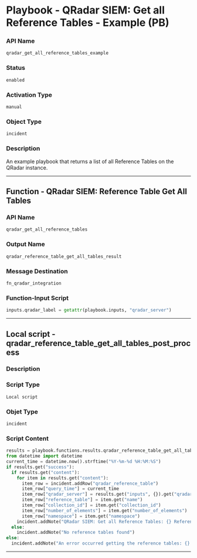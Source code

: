 <!--
    DO NOT MANUALLY EDIT THIS FILE
    THIS FILE IS AUTOMATICALLY GENERATED WITH resilient-sdk codegen
    Generated with resilient-sdk v49.1.51
-->

# Playbook - QRadar SIEM: Get all Reference Tables - Example (PB) 

### API Name
`qradar_get_all_reference_tables_example`

### Status
`enabled`

### Activation Type
`manual`

### Object Type
`incident`

### Description
An example playbook that returns a list of all Reference Tables on the QRadar instance.


---
## Function - QRadar SIEM: Reference Table Get All Tables

### API Name
`qradar_get_all_reference_tables`

### Output Name
`qradar_reference_table_get_all_tables_result`

### Message Destination
`fn_qradar_integration`

### Function-Input Script
```python
inputs.qradar_label = getattr(playbook.inputs, "qradar_server")
```

---

## Local script -  qradar_reference_table_get_all_tables_post_process

### Description


### Script Type
`Local script`

### Objet Type
`incident`

### Script Content
```python
results = playbook.functions.results.qradar_reference_table_get_all_tables_result
from datetime import datetime
current_time = datetime.now().strftime("%Y-%m-%d %H:%M:%S") 
if results.get("success"):
  if results.get("content"):
    for item in results.get("content"):
      item_row = incident.addRow("qradar_reference_table")
      item_row["query_time"] = current_time
      item_row["qradar_server"] = results.get("inputs", {}).get("qradar_label")
      item_row["reference_table"] = item.get("name")
      item_row["collection_id"] = item.get("collection_id")
      item_row["number_of_elements"] = item.get("number_of_elements")
      item_row["namespace"] = item.get("namespace")
    incident.addNote("QRadar SIEM: Get all Reference Tables: {} Reference tables have successfully been queried".format(len(results.get("content"))))
  else:
    incident.addNote("No reference tables found")
else:
  incident.addNote("An error occurred getting the reference tables: {} from QRadar server: {}".format(results.get("reason"), getattr(playbook.inputs, "qradar_label")))
```

---
